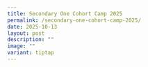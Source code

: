 ```yaml
---
title: Secondary One Cohort Camp 2025
permalink: /secondary-one-cohort-camp-2025/
date: 2025-10-13
layout: post
description: ""
image: ""
variant: tiptap
---
```


